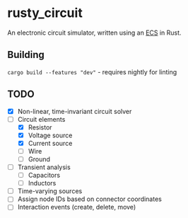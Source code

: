 # rusty_circuit

An electronic circuit simulator, written using an [ECS](https://en.wikipedia.org/wiki/Entity%E2%80%93component%E2%80%93system) in Rust.

## Building

`cargo build --features "dev"` - requires nightly for linting

## TODO

- [x] Non-linear, time-invariant circuit solver
- [ ] Circuit elements
    - [x] Resistor
    - [x] Voltage source
    - [x] Current source
    - [ ] Wire
    - [ ] Ground
- [ ] Transient analysis
    - [ ] Capacitors
    - [ ] Inductors
- [ ] Time-varying sources
- [ ] Assign node IDs based on connector coordinates
- [ ] Interaction events (create, delete, move)
